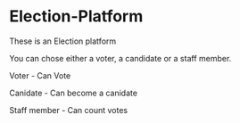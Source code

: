 # Election-Platform
These is an Election platform

You can chose either a voter, a candidate or a staff member.

Voter - Can Vote

Canidate - Can become a canidate

Staff member - Can count votes